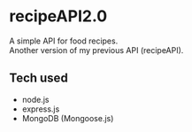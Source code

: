 # recipeAPI2.0
A simple API for food recipes.<br>
Another version of my previous API (recipeAPI).

## Tech used
- node.js
- express.js
- MongoDB (Mongoose.js)
